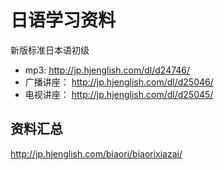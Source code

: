 # 日语学习资料

新版标准日本语初级 

* mp3:  http://jp.hjenglish.com/dl/d24746/
* 广播讲座： http://jp.hjenglish.com/dl/d25046/
* 电视讲座： http://jp.hjenglish.com/dl/d25045/

## 资料汇总

http://jp.hjenglish.com/biaori/biaorixiazai/
